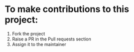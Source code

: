 # To make contributions to this project:
  1) Fork the project
  2) Raise a PR in the Pull requests section
  3) Assign it to the maintainer

